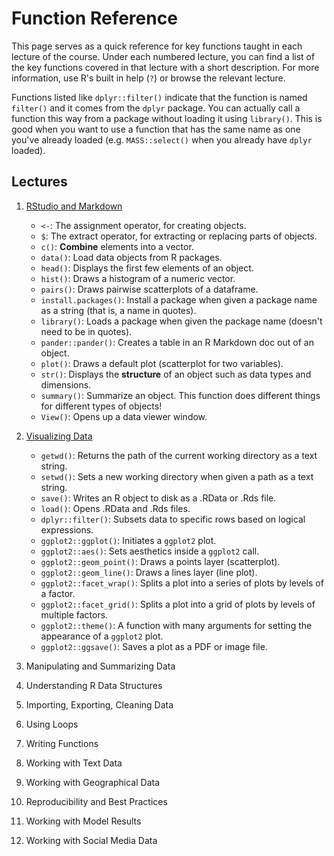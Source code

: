 # Function Reference

This page serves as a quick reference for key functions taught in each lecture of the course.
Under each numbered lecture, you can find a list of the key functions covered in that
lecture with a short description. For more information, use R's built in help (`?`) or
browse the relevant lecture.

Functions listed like `dplyr::filter()` indicate that the function is named `filter()` and it comes from the `dplyr` package. You can actually call a function this way from a package without loading it using `library()`. This is good when you want to use a function that has the same name as one you've already loaded (e.g. `MASS::select()` when you already have `dplyr` loaded).

## Lectures

1. [RStudio and Markdown](https://clanfear.github.io/CSSS508/Lectures/Week1/CSSS508_Week1_RStudio_and_RMarkdown.html)
   * `<-`: The assignment operator, for creating objects.
   * `$`: The extract operator, for extracting or replacing parts of objects.
   * `c()`: **Combine** elements into a vector.
   * `data()`: Load data objects from R packages.
   * `head()`: Displays the first few elements of an object.
   * `hist()`: Draws a histogram of a numeric vector.
   * `pairs()`: Draws pairwise scatterplots of a dataframe.
   * `install.packages()`: Install a package when given a package name as a string (that is, a name in quotes).
   * `library()`: Loads a package when given the package name (doesn't need to be in quotes).
   * `pander::pander()`: Creates a table in an R Markdown doc out of an object.
   * `plot()`: Draws a default plot (scatterplot for two variables).
   * `str()`: Displays the **structure** of an object such as data types and dimensions.
   * `summary()`: Summarize an object. This function does different things for different types of objects!
   * `View()`: Opens up a data viewer window.
   
2. [Visualizing Data](https://clanfear.github.io/CSSS508/Lectures/Week2/CSSS508_Week2_GGPlot2.html)
   * `getwd()`: Returns the path of the current working directory as a text string.
   * `setwd()`: Sets a new working directory when given a path as a text string.
   * `save()`: Writes an R object to disk as a .RData or .Rds file.
   * `load()`: Opens .RData and .Rds files.
   * `dplyr::filter()`: Subsets data to specific rows based on logical expressions.
   * `ggplot2::ggplot()`: Initiates a `ggplot2` plot.
   * `ggplot2::aes()`: Sets aesthetics inside a `ggplot2` call.
   * `ggplot2::geom_point()`: Draws a points layer (scatterplot).
   * `ggplot2::geom_line()`: Draws a lines layer (line plot).
   * `ggplot2::facet_wrap()`: Splits a plot into a series of plots by levels of a factor.
   * `ggplot2::facet_grid()`: Splits a plot into a grid of plots by levels of multiple factors.
   * `ggplot2::theme()`: A function with many arguments for setting the appearance of a `ggplot2` plot.
   * `ggplot2::ggsave()`: Saves a plot as a PDF or image file.
   
3. Manipulating and Summarizing Data
4. Understanding R Data Structures
5. Importing, Exporting, Cleaning Data
6. Using Loops
7. Writing Functions
8. Working with Text Data
9. Working with Geographical Data
10. Reproducibility and Best Practices
11. Working with Model Results
12. Working with Social Media Data